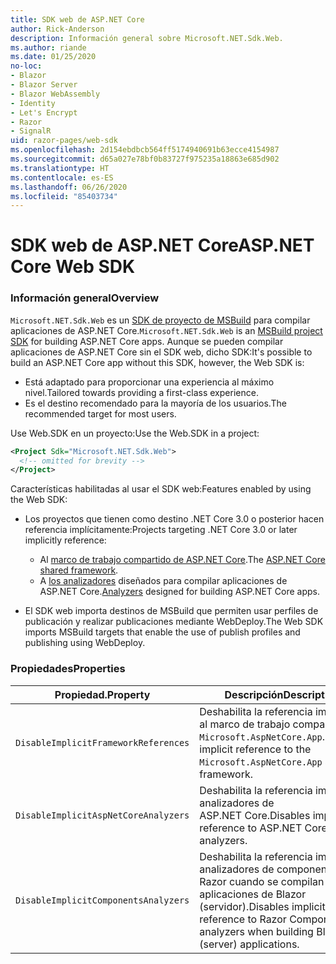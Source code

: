 ```yaml
---
title: SDK web de ASP.NET Core
author: Rick-Anderson
description: Información general sobre Microsoft.NET.Sdk.Web.
ms.author: riande
ms.date: 01/25/2020
no-loc:
- Blazor
- Blazor Server
- Blazor WebAssembly
- Identity
- Let's Encrypt
- Razor
- SignalR
uid: razor-pages/web-sdk
ms.openlocfilehash: 2d154ebdbcb564ff5174940691b63ecce4154987
ms.sourcegitcommit: d65a027e78bf0b83727f975235a18863e685d902
ms.translationtype: HT
ms.contentlocale: es-ES
ms.lasthandoff: 06/26/2020
ms.locfileid: "85403734"
---
```

# <a name="aspnet-core-web-sdk"></a><span data-ttu-id="eaae4-103">SDK web de ASP.NET Core</span><span class="sxs-lookup"><span data-stu-id="eaae4-103">ASP.NET Core Web SDK</span></span>

### <a name="overview"></a><span data-ttu-id="eaae4-104">Información general</span><span class="sxs-lookup"><span data-stu-id="eaae4-104">Overview</span></span>

<span data-ttu-id="eaae4-105">`Microsoft.NET.Sdk.Web` es un [SDK de proyecto de MSBuild](https://docs.microsoft.com/visualstudio/msbuild/how-to-use-project-sdk) para compilar aplicaciones de ASP.NET Core.</span><span class="sxs-lookup"><span data-stu-id="eaae4-105">`Microsoft.NET.Sdk.Web` is an [MSBuild project SDK](https://docs.microsoft.com/visualstudio/msbuild/how-to-use-project-sdk) for building ASP.NET Core apps.</span></span> <span data-ttu-id="eaae4-106">Aunque se pueden compilar aplicaciones de ASP.NET Core sin el SDK web, dicho SDK:</span><span class="sxs-lookup"><span data-stu-id="eaae4-106">It's possible to build an ASP.NET Core app without this SDK, however, the Web SDK is:</span></span>

* <span data-ttu-id="eaae4-107">Está adaptado para proporcionar una experiencia al máximo nivel.</span><span class="sxs-lookup"><span data-stu-id="eaae4-107">Tailored towards providing a first-class experience.</span></span>
* <span data-ttu-id="eaae4-108">Es el destino recomendado para la mayoría de los usuarios.</span><span class="sxs-lookup"><span data-stu-id="eaae4-108">The recommended target for most users.</span></span>

<span data-ttu-id="eaae4-109">Use Web.SDK en un proyecto:</span><span class="sxs-lookup"><span data-stu-id="eaae4-109">Use the Web.SDK in a project:</span></span>

  ```xml
  <Project Sdk="Microsoft.NET.Sdk.Web">
    <!-- omitted for brevity -->
  </Project>
  ```

<span data-ttu-id="eaae4-110">Características habilitadas al usar el SDK web:</span><span class="sxs-lookup"><span data-stu-id="eaae4-110">Features enabled by using the Web SDK:</span></span>

* <span data-ttu-id="eaae4-111">Los proyectos que tienen como destino .NET Core 3.0 o posterior hacen referencia implícitamente:</span><span class="sxs-lookup"><span data-stu-id="eaae4-111">Projects targeting .NET Core 3.0 or later implicitly reference:</span></span>

  * <span data-ttu-id="eaae4-112">Al [marco de trabajo compartido de ASP.NET Core](xref:fundamentals/metapackage-app).</span><span class="sxs-lookup"><span data-stu-id="eaae4-112">The [ASP.NET Core shared framework](xref:fundamentals/metapackage-app).</span></span>
  * <span data-ttu-id="eaae4-113">A [los analizadores](/visualstudio/extensibility/getting-started-with-roslyn-analyzers) diseñados para compilar aplicaciones de ASP.NET Core.</span><span class="sxs-lookup"><span data-stu-id="eaae4-113">[Analyzers](/visualstudio/extensibility/getting-started-with-roslyn-analyzers) designed for building ASP.NET Core apps.</span></span>
* <span data-ttu-id="eaae4-114">El SDK web importa destinos de MSBuild que permiten usar perfiles de publicación y realizar publicaciones mediante WebDeploy.</span><span class="sxs-lookup"><span data-stu-id="eaae4-114">The Web SDK imports MSBuild targets that enable the use of publish profiles and publishing using WebDeploy.</span></span>

### <a name="properties"></a><span data-ttu-id="eaae4-115">Propiedades</span><span class="sxs-lookup"><span data-stu-id="eaae4-115">Properties</span></span>

| <span data-ttu-id="eaae4-116">Propiedad.</span><span class="sxs-lookup"><span data-stu-id="eaae4-116">Property</span></span> | <span data-ttu-id="eaae4-117">Descripción</span><span class="sxs-lookup"><span data-stu-id="eaae4-117">Description</span></span> |
| -------- | ----------- |
| `DisableImplicitFrameworkReferences` | <span data-ttu-id="eaae4-118">Deshabilita la referencia implícita al marco de trabajo compartido `Microsoft.AspNetCore.App`.</span><span class="sxs-lookup"><span data-stu-id="eaae4-118">Disables implicit reference to the `Microsoft.AspNetCore.App` shared framework.</span></span> |
| `DisableImplicitAspNetCoreAnalyzers` | <span data-ttu-id="eaae4-119">Deshabilita la referencia implícita a analizadores de ASP.NET Core.</span><span class="sxs-lookup"><span data-stu-id="eaae4-119">Disables implicit reference to ASP.NET Core analyzers.</span></span> |
| `DisableImplicitComponentsAnalyzers` | <span data-ttu-id="eaae4-120">Deshabilita la referencia implícita a analizadores de componentes de Razor cuando se compilan aplicaciones de Blazor (servidor).</span><span class="sxs-lookup"><span data-stu-id="eaae4-120">Disables implicit reference to Razor Components analyzers when building Blazor (server) applications.</span></span> |
